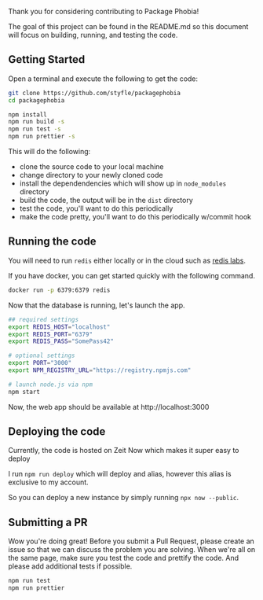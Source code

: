 Thank you for considering contributing to Package Phobia!

The goal of this project can be found in the README.md so this document will focus on building, running, and testing the code.

## Getting Started

Open a terminal and execute the following to get the code:

```sh
git clone https://github.com/styfle/packagephobia
cd packagephobia

npm install
npm run build -s
npm run test -s
npm run prettier -s
```

This will do the following:

- clone the source code to your local machine
- change directory to your newly cloned code
- install the dependendencies which will show up in `node_modules` directory
- build the code, the output will be in the `dist` directory
- test the code, you'll want to do this periodically
- make the code pretty, you'll want to do this periodically w/commit hook

## Running the code

You will need to run `redis` either locally or in the cloud such as [redis labs](https://redislabs.com).

If you have docker, you can get started quickly with the following command.

```sh
docker run -p 6379:6379 redis
```

Now that the database is running, let's launch the app.

```sh
## required settings
export REDIS_HOST="localhost"
export REDIS_PORT="6379"
export REDIS_PASS="SomePass42"

# optional settings
export PORT="3000"
export NPM_REGISTRY_URL="https://registry.npmjs.com"

# launch node.js via npm
npm start
```

Now, the web app should be available at http://localhost:3000

## Deploying the code

Currently, the code is hosted on Zeit Now which makes it super easy to deploy

I run `npm run deploy` which will deploy and alias, however this alias is exclusive to my account.

So you can deploy a new instance by simply running `npx now --public`.

## Submitting a PR

Wow you're doing great! Before you submit a Pull Request, please create an issue so that we can discuss the problem you are solving. When we're all on the same page, make sure you test the code and prettify the code. And please add additional tests if possible.

```sh
npm run test
npm run prettier
```
